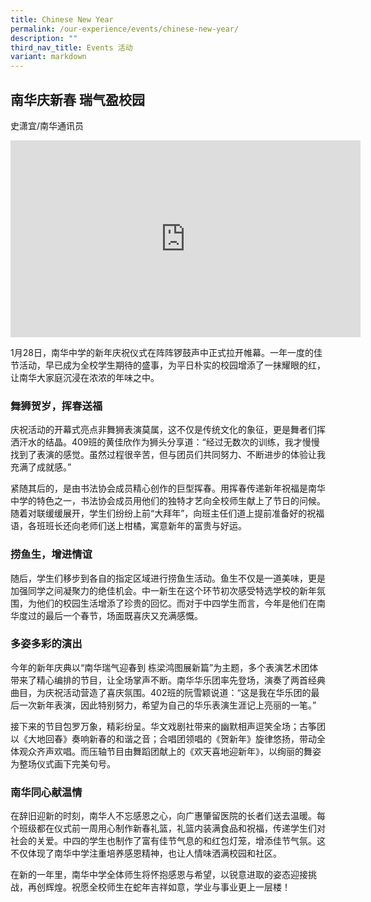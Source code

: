 ```yaml
---
title: Chinese New Year
permalink: /our-experience/events/chinese-new-year/
description: ""
third_nav_title: Events 活动
variant: markdown
---
```

<h2><strong>南华庆新春 瑞气盈校园</strong></h2>
<p>史潇宜/南华通讯员</p>
<p></p>
<p></p>
<div class="iframe-wrapper">
<iframe height="315" width="560" allowfullscreen="true" frameborder="0" src="https://www.youtube.com/embed/YjoUQe-H0dQ"></iframe>
</div>
<p></p>
<p>1月28日，南华中学的新年庆祝仪式在阵阵锣鼓声中正式拉开帷幕。一年一度的佳节活动，早已成为全校学生期待的盛事，为平日朴实的校园增添了一抹耀眼的红，让南华大家庭沉浸在浓浓的年味之中。</p>
<p></p>
<h3>舞狮贺岁，挥春送福</h3>
<p>庆祝活动的开幕式亮点非舞狮表演莫属，这不仅是传统文化的象征，更是舞者们挥洒汗水的结晶。409班的黄佳欣作为狮头分享道：“经过无数次的训练，我才慢慢找到了表演的感觉。虽然过程很辛苦，但与团员们共同努力、不断进步的体验让我充满了成就感。”
<br>
</p>
<p>紧随其后的，是由书法协会成员精心创作的巨型挥春。用挥春传递新年祝福是南华中学的特色之一，书法协会成员用他们的独特才艺向全校师生献上了节日的问候。随着对联缓缓展开，学生们纷纷上前“大拜年”，向班主任们道上提前准备好的祝福语，各班班长还向老师们送上柑橘，寓意新年的富贵与好运。</p>
<h3>捞鱼生，增进情谊</h3>
<p>随后，学生们移步到各自的指定区域进行捞鱼生活动。鱼生不仅是一道美味，更是加强同学之间凝聚力的绝佳机会。中一新生在这个环节初次感受特选学校的新年氛围，为他们的校园生活增添了珍贵的回忆。而对于中四学生而言，今年是他们在南华度过的最后一个春节，场面既喜庆又充满感慨。</p>
<p></p>
<h3>多姿多彩的演出</h3>
<p>今年的新年庆典以“南华瑞气迎春到 栋梁鸿图展新篇”为主题，多个表演艺术团体带来了精心编排的节目，让全场掌声不断。南华华乐团率先登场，演奏了两首经典曲目，为庆祝活动营造了喜庆氛围。402班的阮雪颖说道：“这是我在华乐团的最后一次新年表演，因此特别努力，希望为自己的华乐表演生涯记上亮丽的一笔。”</p>
<p></p>
<p>接下来的节目包罗万象，精彩纷呈。华文戏剧社带来的幽默相声逗笑全场；古筝团以《大地回春》奏响新春的和谐之音；合唱团领唱的《贺新年》旋律悠扬，带动全体观众齐声欢唱。而压轴节目由舞蹈团献上的《欢天喜地迎新年》，以绚丽的舞姿为整场仪式画下完美句号。</p>
<h3>南华同心献温情</h3>
<p>在辞旧迎新的时刻，南华人不忘感恩之心，向广惠肇留医院的长者们送去温暖。每个班级都在仪式前一周用心制作新春礼篮，礼篮内装满食品和祝福，传递学生们对社会的关爱。中四的学生也制作了富有佳节气息的和红包灯笼，增添佳节气氛。这不仅体现了南华中学注重培养感恩精神，也让人情味洒满校园和社区。</p>
<p></p>
<p>在新的一年里，南华中学全体师生将怀抱感恩与希望，以锐意进取的姿态迎接挑战，再创辉煌。祝愿全校师生在蛇年吉祥如意，学业与事业更上一层楼！</p>